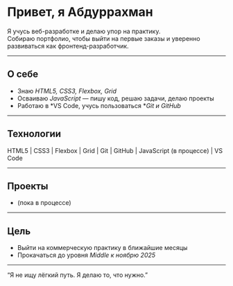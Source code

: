 # Привет, я Абдуррахман

Я учусь веб-разработке и делаю упор на практику.  
Собираю портфолио, чтобы выйти на первые заказы и уверенно развиваться как фронтенд-разработчик.

---

## О себе

- Знаю *HTML5, CSS3, Flexbox, Grid*
- Осваиваю *JavaScript* — пишу код, решаю задачи, делаю проекты
- Работаю в *VS Code, учусь пользоваться **Git и GitHub*

---

## Технологии

HTML5 | CSS3 | Flexbox | Grid | Git | GitHub | JavaScript (в процессе) | VS Code

---

## Проекты

- (пока в процессе)

---

## Цель

- Выйти на коммерческую практику в ближайшие месяцы  
- Прокачаться до уровня *Middle к ноябрю 2025*

---

“Я не ищу лёгкий путь. Я делаю то, что нужно.”
